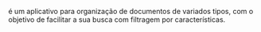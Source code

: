 
é um aplicativo para organização de documentos de variados tipos, com o objetivo de facilitar a sua busca com filtragem por características.
